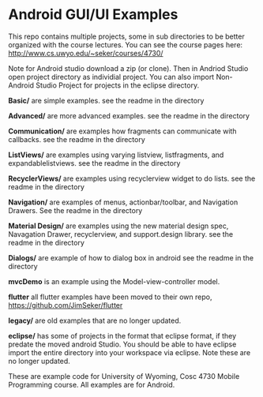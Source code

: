 Android GUI/UI Examples
===========

This repo contains multiple projects, some in sub directories to be better organized with the course lectures.  You can see the course pages here: http://www.cs.uwyo.edu/~seker/courses/4730/

Note for Android studio download a zip (or clone).  Then in Andriod Studio open project directory as individial project.  You can also import Non-Android Studio Project for projects in the eclipse directory.

<b>Basic/</b> are simple examples.  see the readme in the directory

<b>Advanced/</b> are more advanced examples.   see the readme in the directory

<b>Communication/</b> are examples how fragments can communicate with callbacks. see the readme in the directory

<b>ListViews/</b> are examples using varying listview, listfragments, and expandablelistviews.  see the readme in the directory

<b>RecyclerViews/</b> are examples using recyclerview widget to do lists.  see the readme in the directory

<b>Navigation/</b> are examples of menus, actionbar/toolbar, and Navigation Drawers.  See the readme in the directory

<b>Material Design/</b> are examples using the new material design spec, Navagation Drawer, recyclerview, and support.design library.    see the readme in the directory

<b>Dialogs/</b> are example of how to dialog box in android see the readme in the directory

<b>mvcDemo</b> is an example using the Model-view-controller model.

<b>flutter</b> all flutter examples have been moved to their own repo, https://github.com/JimSeker/flutter

<b>legacy/</b> are old examples that are no longer updated.  

<b>eclipse/</b>  has some of projects in the format that eclipse format, if they predate the moved android Studio.  You should be able to have eclipse import the entire directory into your workspace via eclipse.  Note these are no longer updated.


These are example code for University of Wyoming, Cosc 4730 Mobile Programming course.
All examples are for Android.
